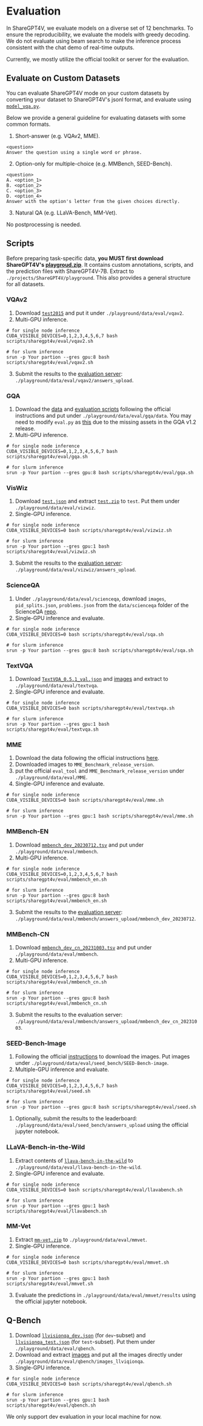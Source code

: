 # Evaluation

In ShareGPT4V, we evaluate models on a diverse set of 12 benchmarks. To ensure the reproducibility, we evaluate the models with greedy decoding. We do not evaluate using beam search to make the inference process consistent with the chat demo of real-time outputs.

Currently, we mostly utilize the official toolkit or server for the evaluation.

## Evaluate on Custom Datasets

You can evaluate ShareGPT4V mode on your custom datasets by converting your dataset to ShareGPT4V's jsonl format, and evaluate using [`model_vqa.py`](https://github.com/InternLM/InternLM-XComposer/blob/main/projects/ShareGPT4V/share4v/eval/model_vqa.py).

Below we provide a general guideline for evaluating datasets with some common formats.

1. Short-answer (e.g. VQAv2, MME).

```
<question>
Answer the question using a single word or phrase.
```

2. Option-only for multiple-choice (e.g. MMBench, SEED-Bench).

```
<question>
A. <option_1>
B. <option_2>
C. <option_3>
D. <option_4>
Answer with the option's letter from the given choices directly.
```

3. Natural QA (e.g. LLaVA-Bench, MM-Vet).

No postprocessing is needed.

## Scripts

Before preparing task-specific data, **you MUST first download ShareGPT4V's [playgroud.zip](https://drive.google.com/file/d/1tdbFb1Q4WXvBzab2o0B6sVvDJY0lQGUp/view?usp=sharing)**. It contains custom annotations, scripts, and the prediction files with ShareGPT4V-7B. Extract to `./projects/ShareGPT4V/playground`. This also provides a general structure for all datasets.

### VQAv2

1. Download [`test2015`](http://images.cocodataset.org/zips/test2015.zip) and put it under `./playground/data/eval/vqav2`.
2. Multi-GPU inference.
```Shell
# for single node inference
CUDA_VISIBLE_DEVICES=0,1,2,3,4,5,6,7 bash scripts/sharegpt4v/eval/vqav2.sh
```
```Shell
# for slurm inference
srun -p Your partion --gres gpu:8 bash scripts/sharegpt4v/eval/vqav2.sh
```
3. Submit the results to the [evaluation server](https://eval.ai/web/challenges/challenge-page/830/my-submission): `./playground/data/eval/vqav2/answers_upload`.

### GQA

1. Download the [data](https://cs.stanford.edu/people/dorarad/gqa/download.html) and [evaluation scripts](https://cs.stanford.edu/people/dorarad/gqa/evaluate.html) following the official instructions and put under `./playground/data/eval/gqa/data`. You may need to modify `eval.py` as [this](https://gist.github.com/haotian-liu/db6eddc2a984b4cbcc8a7f26fd523187) due to the missing assets in the GQA v1.2 release.
2. Multi-GPU inference.
```Shell
# for single node inference
CUDA_VISIBLE_DEVICES=0,1,2,3,4,5,6,7 bash scripts/sharegpt4v/eval/gqa.sh
```
```Shell
# for slurm inference
srun -p Your partion --gres gpu:8 bash scripts/sharegpt4v/eval/gqa.sh
```


### VisWiz

1. Download [`test.json`](https://vizwiz.cs.colorado.edu/VizWiz_final/vqa_data/Annotations.zip) and extract [`test.zip`](https://vizwiz.cs.colorado.edu/VizWiz_final/images/test.zip) to `test`. Put them under `./playground/data/eval/vizwiz`.
2. Single-GPU inference.
```Shell
# for single node inference
CUDA_VISIBLE_DEVICES=0 bash scripts/sharegpt4v/eval/vizwiz.sh
```
```Shell
# for slurm inference
srun -p Your partion --gres gpu:1 bash scripts/sharegpt4v/eval/vizwiz.sh
```
3. Submit the results to the [evaluation server](https://eval.ai/web/challenges/challenge-page/1911/my-submission): `./playground/data/eval/vizwiz/answers_upload`.

### ScienceQA

1. Under `./playground/data/eval/scienceqa`, download `images`, `pid_splits.json`, `problems.json` from the `data/scienceqa` folder of the ScienceQA [repo](https://github.com/lupantech/ScienceQA).
2. Single-GPU inference and evaluate.
```Shell
# for single node inference
CUDA_VISIBLE_DEVICES=0 bash scripts/sharegpt4v/eval/sqa.sh
```
```Shell
# for slurm inference
srun -p Your partion --gres gpu:8 bash scripts/sharegpt4v/eval/sqa.sh
```

### TextVQA

1. Download [`TextVQA_0.5.1_val.json`](https://dl.fbaipublicfiles.com/textvqa/data/TextVQA_0.5.1_val.json) and [images](https://dl.fbaipublicfiles.com/textvqa/images/train_val_images.zip) and extract to `./playground/data/eval/textvqa`.
2. Single-GPU inference and evaluate.
```Shell
# for single node inference
CUDA_VISIBLE_DEVICES=0 bash scripts/sharegpt4v/eval/textvqa.sh
```
```Shell
# for slurm inference
srun -p Your partion --gres gpu:1 bash scripts/sharegpt4v/eval/textvqa.sh
```

### MME

1. Download the data following the official instructions [here](https://github.com/BradyFU/Awesome-Multimodal-Large-Language-Models/tree/Evaluation).
2. Downloaded images to `MME_Benchmark_release_version`.
3. put the official `eval_tool` and `MME_Benchmark_release_version` under `./playground/data/eval/MME`.
4. Single-GPU inference and evaluate.
```Shell
# for single node inference
CUDA_VISIBLE_DEVICES=0 bash scripts/sharegpt4v/eval/mme.sh
```
```Shell
# for slurm inference
srun -p Your partion --gres gpu:1 bash scripts/sharegpt4v/eval/mme.sh
```

### MMBench-EN

1. Download [`mmbench_dev_20230712.tsv`](https://download.openmmlab.com/mmclassification/datasets/mmbench/mmbench_dev_20230712.tsv) and put under `./playground/data/eval/mmbench`.
2. Multi-GPU inference.
```Shell
# for single node inference
CUDA_VISIBLE_DEVICES=0,1,2,3,4,5,6,7 bash scripts/sharegpt4v/eval/mmbench_en.sh
```
```Shell
# for slurm inference
srun -p Your partion --gres gpu:8 bash scripts/sharegpt4v/eval/mmbench_en.sh
```
3. Submit the results to the [evaluation server](https://opencompass.org.cn/leaderboard-multimodal): `./playground/data/eval/mmbench/answers_upload/mmbench_dev_20230712`.

### MMBench-CN

1. Download [`mmbench_dev_cn_20231003.tsv`](https://download.openmmlab.com/mmclassification/datasets/mmbench/mmbench_dev_cn_20231003.tsv) and put under `./playground/data/eval/mmbench`.
2. Multi-GPU inference.
```Shell
# for single node inference
CUDA_VISIBLE_DEVICES=0,1,2,3,4,5,6,7 bash scripts/sharegpt4v/eval/mmbench_cn.sh
```
```Shell
# for slurm inference
srun -p Your partion --gres gpu:8 bash scripts/sharegpt4v/eval/mmbench_cn.sh
```
3. Submit the results to the evaluation server: `./playground/data/eval/mmbench/answers_upload/mmbench_dev_cn_20231003`.

### SEED-Bench-Image

1. Following the official [instructions](https://github.com/AILab-CVC/SEED-Bench/blob/main/DATASET.md) to download the images. Put images under `./playground/data/eval/seed_bench/SEED-Bench-image`.
2. Multiple-GPU inference and evaluate.
```Shell
# for single node inference
CUDA_VISIBLE_DEVICES=0,1,2,3,4,5,6,7 bash scripts/sharegpt4v/eval/seed.sh
```
```Shell
# for slurm inference
srun -p Your partion --gres gpu:8 bash scripts/sharegpt4v/eval/seed.sh
```
1. Optionally, submit the results to the leaderboard: `./playground/data/eval/seed_bench/answers_upload` using the official jupyter notebook.

### LLaVA-Bench-in-the-Wild

1. Extract contents of [`llava-bench-in-the-wild`](https://huggingface.co/datasets/liuhaotian/llava-bench-in-the-wild) to `./playground/data/eval/llava-bench-in-the-wild`.
2. Single-GPU inference and evaluate.
```Shell
# for single node inference
CUDA_VISIBLE_DEVICES=0 bash scripts/sharegpt4v/eval/llavabench.sh
```
```Shell
# for slurm inference
srun -p Your partion --gres gpu:1 bash scripts/sharegpt4v/eval/llavabench.sh
```

### MM-Vet

1. Extract [`mm-vet.zip`](https://github.com/yuweihao/MM-Vet/releases/download/v1/mm-vet.zip) to `./playground/data/eval/mmvet`.
2. Single-GPU inference.
```Shell
# for single node inference
CUDA_VISIBLE_DEVICES=0 bash scripts/sharegpt4v/eval/mmvet.sh
```
```Shell
# for slurm inference
srun -p Your partion --gres gpu:1 bash scripts/sharegpt4v/eval/mmvet.sh
```
3. Evaluate the predictions in `./playground/data/eval/mmvet/results` using the official jupyter notebook.

## Q-Bench

1. Download [`llvisionqa_dev.json`](https://huggingface.co/datasets/nanyangtu/LLVisionQA-QBench/resolve/main/llvisionqa_dev.json) (for `dev`-subset) and [`llvisionqa_test.json`](https://huggingface.co/datasets/nanyangtu/LLVisionQA-QBench/resolve/main/llvisionqa_test.json) (for `test`-subset). Put them under `./playground/data/eval/qbench`. 
2. Download and extract [images](https://huggingface.co/datasets/nanyangtu/LLVisionQA-QBench/resolve/main/images_llvisionqa.tar) and put all the images directly under `./playground/data/eval/qbench/images_llviqionqa`.
3. Single-GPU inference.
```Shell
# for single node inference
CUDA_VISIBLE_DEVICES=0 bash scripts/sharegpt4v/eval/qbench.sh
```
```Shell
# for slurm inference
srun -p Your partion --gres gpu:1 bash scripts/sharegpt4v/eval/qbench.sh
```
We only support dev evaluation in your local machine for now.
